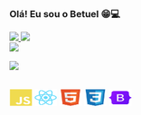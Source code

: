 ### Olá! Eu sou o Betuel 😁💻

<div>
  <a href="https://github.com/Betuelferreira">
  <img height="150em" src="https://github-readme-stats.vercel.app/api?username=Betuelferreira&show_icons=true&theme=dracula&include_all_commits=true&count_private=true"/>
  <img height="150em" src="https://github-readme-stats.vercel.app/api/top-langs/?username=Betuelferreira&layout=compact&langs_count=7&theme=dracula"/>
</div>

<div style="display: inline_block ">
<a href = "mailto:betobetuelferreira@gmail.com"><img src="https://img.shields.io/badge/Gmail-D14836?style=for-the-badge&logo=gmail&logoColor=white" target="_blank"></a>
  
 <a href="https://www.linkedin.com/in/betuel-ferreira-08283924a" target="_blank"><img src="https://img.shields.io/badge/-LinkedIn-%230077B5?style=for-the-badge&logo=linkedin&logoColor=white" target="_blank"></a>
</div>

<div style="display: inline_block " ><br>
  <img align="center" alt="betuel-Js" height="30" width="40" src="https://raw.githubusercontent.com/devicons/devicon/master/icons/javascript/javascript-plain.svg">

  <img align="center" alt="betuel-React" height="30" width="40" src="https://raw.githubusercontent.com/devicons/devicon/master/icons/react/react-original.svg">
  
  <img align="center" alt="betuel-HTML" height="30" width="40" src="https://raw.githubusercontent.com/devicons/devicon/master/icons/html5/html5-original.svg">
  
  <img align="center" alt="betuel-CSS" height="30" width="40" src="https://raw.githubusercontent.com/devicons/devicon/master/icons/css3/css3-original.svg">

  <img align="center" alt="betuel-bootstrap" height="30" width="40" src="https://raw.githubusercontent.com/devicons/devicon/master/icons/bootstrap/bootstrap-original.svg">
</div>
  
  

